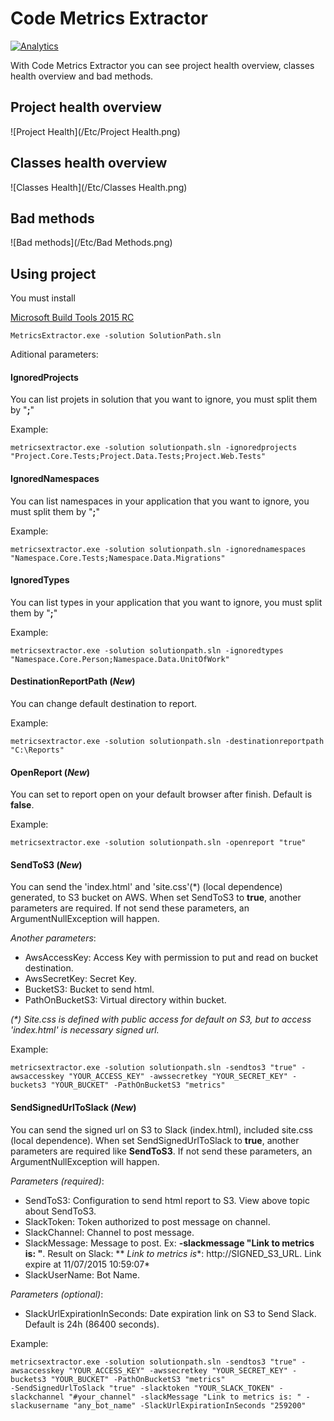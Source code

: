 Code Metrics Extractor
====================
[![Analytics](https://ga-beacon.appspot.com/UA-63314381-2/CodeMetricsExtractor/README)](https://github.com/AlbertoMonteiro/CodeMetricsExtractor)

With Code Metrics Extractor you can see project health overview, classes health overview and bad methods.


## Project health overview

![Project Health](/Etc/Project Health.png)

## Classes health overview

![Classes Health](/Etc/Classes Health.png)

## Bad methods

![Bad methods](/Etc/Bad Methods.png)

Using project
-------------------
You must install

[Microsoft Build Tools 2015 RC](http://www.microsoft.com/en-us/download/details.aspx?id=46882&WT.mc_id=rss_alldownloads_all)


````
MetricsExtractor.exe -solution SolutionPath.sln
````

Aditional parameters:

#### IgnoredProjects 
You can list projets in solution that you want to ignore, you must split them by "**;**"

Example:

````
metricsextractor.exe -solution solutionpath.sln -ignoredprojects "Project.Core.Tests;Project.Data.Tests;Project.Web.Tests"
````

#### IgnoredNamespaces 
You can list namespaces in your application that you want to ignore, you must split them by "**;**"

Example:

````
metricsextractor.exe -solution solutionpath.sln -ignorednamespaces "Namespace.Core.Tests;Namespace.Data.Migrations"
````

#### IgnoredTypes 
You can list types in your application that you want to ignore, you must split them by "**;**"

Example:

````
metricsextractor.exe -solution solutionpath.sln -ignoredtypes "Namespace.Core.Person;Namespace.Data.UnitOfWork"
````

#### DestinationReportPath (*New*)
You can change default destination to report.

Example:

````
metricsextractor.exe -solution solutionpath.sln -destinationreportpath "C:\Reports"
````

#### OpenReport (*New*)

You can set to report open on your default browser after finish. Default is **false**.

Example:

````
metricsextractor.exe -solution solutionpath.sln -openreport "true"
````

#### SendToS3 (*New*)

You can send the 'index.html' and 'site.css'(*) (local dependence) generated, to S3 bucket on AWS. When set SendToS3 to **true**, another parameters are required. If not send these parameters, 
an ArgumentNullException will happen.

*Another parameters*:
- AwsAccessKey: Access Key with permission to put and read on bucket destination.
- AwsSecretKey: Secret Key.
- BucketS3: Bucket to send html.
- PathOnBucketS3: Virtual directory within bucket.

*(\*) Site.css is defined with public access for default on S3, but to access 'index.html' is necessary signed url.*

Example:

````
metricsextractor.exe -solution solutionpath.sln -sendtos3 "true" -awsaccesskey "YOUR_ACCESS_KEY" -awssecretkey "YOUR_SECRET_KEY" -buckets3 "YOUR_BUCKET" -PathOnBucketS3 "metrics"
````

#### SendSignedUrlToSlack (*New*)

You can send the signed url on S3 to Slack (index.html), included site.css (local dependence). When set SendSignedUrlToSlack to **true**, another parameters are required like **SendToS3**. If not send these parameters, 
an ArgumentNullException will happen.

*Parameters (required)*:
- SendToS3: Configuration to send html report to S3. View above topic about SendToS3.
- SlackToken: Token authorized to post message on channel.
- SlackChannel: Channel to post message.
- SlackMessage: Message to post. Ex: **-slackmessage "Link to metrics is: "**. Result on Slack: ** *Link to metrics is**: http://SIGNED_S3_URL. Link expire at 11/07/2015 10:59:07* 
- SlackUserName: Bot Name. 

*Parameters (optional)*:
- SlackUrlExpirationInSeconds: Date expiration link on S3 to Send Slack. Default is 24h (86400 seconds).

Example:

````
metricsextractor.exe -solution solutionpath.sln -sendtos3 "true" -awsaccesskey "YOUR_ACCESS_KEY" -awssecretkey "YOUR_SECRET_KEY" -buckets3 "YOUR_BUCKET" -PathOnBucketS3 "metrics" 
-SendSignedUrlToSlack "true" -slacktoken "YOUR_SLACK_TOKEN" -slackchannel "#your_channel" -slackMessage "Link to metrics is: " -slackusername "any_bot_name" -SlackUrlExpirationInSeconds "259200"
````
